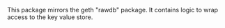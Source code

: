 This package mirrors the geth "rawdb" package.
It contains logic to wrap access to the key value store.